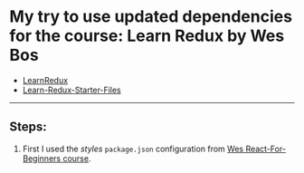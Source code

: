 # My try to use updated dependencies for the course: Learn Redux by Wes Bos


- [LearnRedux](http://LearnRedux.com)
- [Learn-Redux-Starter-Files](https://github.com/wesbos/Learn-Redux-Starter-Files)

---

## Steps:

1. First I used the _styles_ `package.json` configuration from [Wes React-For-Beginners course](https://github.com/wesbos/React-For-Beginners-Starter-Files/blob/master/catch-of-the-day/package.json).